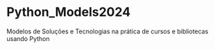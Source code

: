 # Python_Models2024
Modelos de Soluções e Tecnologias na prática de cursos e bibliotecas usando Python
